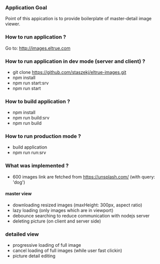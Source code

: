 ### Application Goal
Point of this appication is to provide boilerplate of master-detail image viewer.

### How to run application ?
Go to: http://images.eltrue.com

### How to run application in dev mode (server and client) ?
* git clone https://github.com/staszekj/eltrue-images.git
* npm install
* npm run start:srv
* npm run start

### How to build application ?
* npm install
* npm run build:srv
* npm run build

### How to run production mode ?
* build application
* npm run run:srv

### What was implemented ?
* 600 images link are fetched from https://unsplash.com/ (with query: 'dog')
#### master view
* downloading resized images (maxHeight: 300px, aspect ratio)
* lazy loading (only images which are in viewport)
* debounce searching to reduce communication with nodejs server
* deleting picture (on client and server side)
### detailed view
* progressive loading of full image
* cancel loading of full images (while user fast clickin)
* picture detail editing
